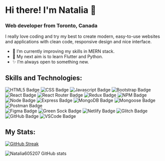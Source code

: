# Hi there! I'm Natalia 👋

### Web developer from Toronto, Canada

I really love coding and try my best to create modern, easy-to-use websites and applications with clean code, responsive design and nice interface.

- :seedling: I’m currently improving my skills in MERN stack.
- :dart: My next aim is to learn Flutter and Python.
- :sparkles: I’m always open to something new.

## Skills and Technologies:

<div>
  <img src="https://img.shields.io/badge/HTML5-E34F26?style=for-the-badge&logo=html5&logoColor=white" alt="HTML5 Badge"/>
  <img src="https://img.shields.io/badge/CSS3-1572B6?style=for-the-badge&logo=css3&logoColor=white" alt="CSS Badge"/>
  <img src="https://img.shields.io/badge/JavaScript-323330?style=for-the-badge&logo=javascript&logoColor=F7DF1E" alt="Javascript Badge"/>
  <img src="https://img.shields.io/badge/Bootstrap-563D7C?style=for-the-badge&logo=bootstrap&logoColor=white" alt="Bootstrap Badge"/>
  <img src="https://img.shields.io/badge/React-20232A?style=for-the-badge&logo=react&logoColor=61DAFB" alt="React Badge"/>
  <img src="https://img.shields.io/badge/React_Router-CA4245?style=for-the-badge&logo=react-router&logoColor=white" alt="React Router Badge"/>
  <img src="https://img.shields.io/badge/Redux-593D88?style=for-the-badge&logo=redux&logoColor=white" alt="Redux Badge"/>
  <img src="https://img.shields.io/badge/NPM-%23CB3837.svg?style=for-the-badge&logo=npm&logoColor=white" alt="NPM Badge"/>
</div>

<div>
  <img src="https://img.shields.io/badge/node.js-5FA04E?style=for-the-badge&logo=node.js&logoColor=white" alt="Node Badge"/>
  <img src="https://img.shields.io/badge/express.js-000000?style=for-the-badge&logo=express&logoColor=white" alt="Express Badge"/>
  <img src="https://img.shields.io/badge/MongoDB-47A248?style=for-the-badge&logo=mongodb&logoColor=white" alt="MongoDB Badge"/>
  <img src="https://img.shields.io/badge/Mongoose-880000?style=for-the-badge&logo=mongoose&logoColor=white" alt="Mongoose Badge"/>
  <img src="https://img.shields.io/badge/Postman-FF6C37?style=for-the-badge&logo=postman&logoColor=white" alt="Postman Badge"/>
</div>

<div>
  <img src="https://img.shields.io/badge/Figma-F24E1E?style=for-the-badge&logo=figma&logoColor=white" alt="Figma Badge"/>
  <img src="https://img.shields.io/badge/green%20sock-88CE02?style=for-the-badge&logo=greensock&logoColor=white" alt="Green Sock Badge"/>
  <img src="https://img.shields.io/badge/netlify-00C7B7?style=for-the-badge&logo=netlify&logoColor=black" alt="Netlify Badge"/>
  <img src="https://img.shields.io/badge/glitch-%233333FF.svg?style=for-the-badge&logo=glitch&logoColor=white" alt="Glitch Badge"/> 
  <img src="https://img.shields.io/badge/github-%23121011.svg?style=for-the-badge&logo=github&logoColor=white" alt="GitHub Badge"/>
  <img src="https://img.shields.io/badge/Visual%20Studio%20Code-0078d7.svg?style=for-the-badge&logo=visual-studio-code&logoColor=white" alt="VSCode Badge"/>
</div>

## My Stats:

[![GitHub Streak](http://github-readme-streak-stats.herokuapp.com?user=Natalia605207&theme=white&background=fbfbfb)](https://git.io/streak-stats)

![Natalia605207 GitHub stats](https://github-readme-stats-git-masterrstaa-rickstaa.vercel.app/api/top-langs/?username=Natalia605207&show_icons=true) 

  
